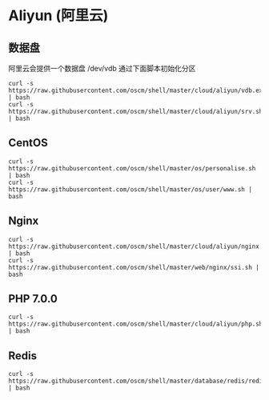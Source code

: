 Aliyun (阿里云)
=====

数据盘 
-----
阿里云会提供一个数据盘 /dev/vdb 通过下面脚本初始化分区

	curl -s https://raw.githubusercontent.com/oscm/shell/master/cloud/aliyun/vdb.exp.sh | bash
	curl -s https://raw.githubusercontent.com/oscm/shell/master/cloud/aliyun/srv.sh | bash

CentOS
-----
	curl -s https://raw.githubusercontent.com/oscm/shell/master/os/personalise.sh | bash
	curl -s https://raw.githubusercontent.com/oscm/shell/master/os/user/www.sh | bash


Nginx
-----
	curl -s https://raw.githubusercontent.com/oscm/shell/master/cloud/aliyun/nginx.sh | bash
	curl -s https://raw.githubusercontent.com/oscm/shell/master/web/nginx/ssi.sh | bash

PHP 7.0.0
-----
	curl -s https://raw.githubusercontent.com/oscm/shell/master/cloud/aliyun/php.sh | bash
	
Redis
-----
	curl -s https://raw.githubusercontent.com/oscm/shell/master/database/redis/redis.sh | bash